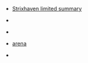 
- [Strixhaven limited summary](/2021/05/1939416637ff87849789377e6867dfd6/)

- [](/2021/02/1358735311971483650/)

- [](/2020/09/1310886163369127937/)

- [arena](/2020/08/4aab780a936cbcca72d043f98cdd53ec/)

- [](/2020/04/1250401445477826560/)
